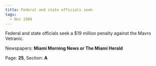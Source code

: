 ```yaml
---  
title: Federal and state officials seek  
tags:  
  - Nov 1989  
---  
```

  
Federal and state officials seek a $19 million penalty against the Mavro Vetranic.  
  
Newspapers: **Miami Morning News or The Miami Herald**  
  
Page: **25**, Section: **A** 
